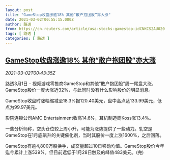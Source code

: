 ```yaml
---
layout: post
title: "GameStop收盘涨逾18% 其他“散户抱团股”亦大涨"
date: 2021-03-02T00:55:15.000Z
author: 路透
from: https://cn.reuters.com/article/usa-stocks-gamestop-idCNKCS2AU020
tags: [ 路透 ]
categories: [ 路透 ]
---
```

<!--1614646515000-->
[GameStop收盘涨逾18% 其他“散户抱团股”亦大涨](https://cn.reuters.com/article/usa-stocks-gamestop-idCNKCS2AU020)
------

<div>
<div><i>2021-03-02T00:43:35Z</i></div><p>路透3月1日 - 视频游戏零售商GameStop和其他“散户抱团股”周一尾盘大涨，GameStop股价一度大涨近32%，与此同时没有什么影响股价的明显消息。</p><p>GameStop收盘时涨幅缩减至18.3%报120.40美元，盘中高点达133.99美元，低点为99.97美元。</p><p>影院连锁公司AMC Entertainment收高14.6%，耳机制造商Koss涨13.4%。</p><p>一些分析师称，空头仓位较上周小升，可能为涨势提供了一些动力。轧空是GameStop在1月底飙升的关键催化剂，当时其股价一度上涨1600%，之后回落。</p><p>GameStop有逾4,800万股换手，成交量超过10日移动均值。GameStop股价今年迄今累计上涨539%。但目前远低于1月28日触及的峰值483美元。(完)</p>
</div>
